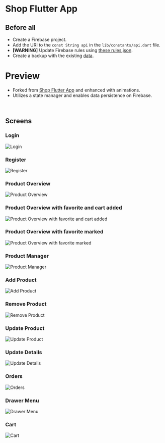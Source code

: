 # Shop Flutter App

## Before all
- Create a Firebase project.
- Add the URI to the `const String api` in the `lib/constants/api.dart` file.
- **[WARNING]** Update Firebase rules using [these rules.json](docs/firebase/rules.json).
- Create a backup with the existing [data](docs/firebase/backup_data.json).

# Preview
- Forked from [Shop Flutter App](https://github.com/gabrielnavas/shop_flutter_auth_firebase_app) and enhanced with animations.
- Utilizes a state manager and enables data persistence on Firebase.

<br>

## Screens

### Login 
![Login](docs/screens/login_screen.png "Login")

### Register 
![Register](docs/screens/register.png "Register")

### Product Overview
![Product Overview](docs/screens/products_overview.png "Product Overview")

### Product Overview with favorite and cart added
![Product Overview with favorite and cart added](docs/screens/product_overview_with_favorite_and_cart_added.png "Product Overview with favorite and cart added")

### Product Overview with favorite marked
![Product Overview with favorite marked](docs/screens/favorite_filter.png "Product Overview with favorite marked")

### Product Manager
![Product Manager](docs/screens/product_manager.png "Product Manager")

### Add Product
![Add Product](docs/screens/add_product.png "Add Product")

### Remove Product
![Remove Product](docs/screens/remove_product_shield.png "Remove Product")

### Update Product
![Update Product](docs/screens/update_product.png "Update Product")

### Update Details
![Update Details](docs/screens/product_details.png "Update Details")

### Orders
![Orders](docs/screens/orders.png "Orders")


### Drawer Menu
![Drawer Menu](docs/screens/drawer.png "Drawer Menu")

### Cart 
![Cart](docs/screens/cart.png "Cart")


